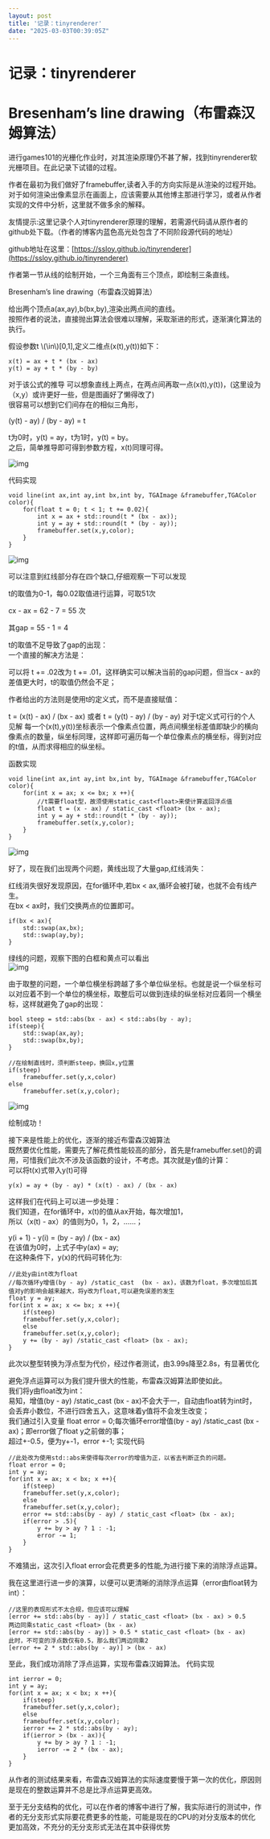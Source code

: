 ```yaml
---
layout: post
title: '记录：tinyrenderer'
date: "2025-03-03T00:39:05Z"
---
```

记录：tinyrenderer
===============

Bresenham’s line drawing（布雷森汉姆算法）
=================================

进行games101的光栅化作业时，对其渲染原理仍不甚了解，找到tinyrenderer软光栅项目。在此记录下试错的过程。

作者在最初为我们做好了framebuffer,读者入手的方向实际是从渲染的过程开始。对于如何渲染出像素显示在画面上，应该需要从其他博主那进行学习，或者从作者实现的文件中分析，这里就不做多余的解释。

友情提示:这里记录个人对tinyrenderer原理的理解，若需源代码请从原作者的github处下载。（作者的博客内蓝色高光处包含了不同阶段源代码的地址）  
  
github地址在这里：[https://ssloy.github.io/tinyrenderer](https://ssloy.github.io/tinyrenderer)

作者第一节从线的绘制开始，一个三角面有三个顶点，即绘制三条直线。

Bresenham’s line drawing（布雷森汉姆算法）

给出两个顶点a(ax,ay),b(bx,by),渲染出两点间的直线。  
按照作者的说法，直接抛出算法会很难以理解，采取渐进的形式，逐渐演化算法的执行。

假设参数t \\(\\in\\)\[0,1\],定义二维点(x(t),y(t))如下：

    
    x(t) = ax + t * (bx - ax)
    y(t) = ay + t * (by - by)
    

对于该公式的推导 可以想象直线上两点，在两点间再取一点(x(t),y(t))，(这里设为（x,y）或许更好一些，但是图画好了懒得改了)  
很容易可以想到它们间存在的相似三角形，

(y(t) - ay) / (by - ay) = t

t为0时，y(t) = ay，t为1时，y(t) = by。  
之后，简单推导即可得到参数方程，x(t)同理可得。

![img](https://img2023.cnblogs.com/blog/3492432/202503/3492432-20250302133226176-359161616.png)

代码实现

    
    void line(int ax,int ay,int bx,int by, TGAImage &framebuffer,TGAColor color){
        for(float t = 0; t < 1; t += 0.02){
            int x = ax + std::round(t * (bx - ax));
            int y = ay + std::round(t * (by - ay));
            framebuffer.set(x,y,color);
        }
    }

![img](https://img2023.cnblogs.com/blog/3492432/202503/3492432-20250302140331488-304214841.png)  
  
可以注意到红线部分存在四个缺口,仔细观察一下可以发现  
  
t的取值为0-1，每0.02取值进行运算，可取51次  
  
cx - ax = 62 - 7 = 55 次  
  
其gap = 55 - 1 = 4  

t的取值不足导致了gap的出现：  
一个直接的解决方法是：

可以将 t += .02改为 t += .01，这样确实可以解决当前的gap问题，但当cx - ax的差值更大时，t的取值仍然会不足；

作者给出的方法则是使用t的定义式，而不是直接赋值：

t = (x(t) - ax) / (bx - ax)
或者
t = (y(t) - ay) / (by - ay)
对于t定义式可行的个人见解
每一个(x(t),y(t))坐标表示一个像素点位置，两点间横坐标差值即缺少的横向像素点的数量，纵坐标同理，这样即可遍历每一个单位像素点的横坐标，得到对应的t值，从而求得相应的纵坐标。

函数实现

    
    void line(int ax,int ay,int bx,int by, TGAImage &framebuffer,TGAColor color){
        for(int x = ax; x <= bx; x ++){
            //t需要float型，故须使用static_cast<float>来使计算返回浮点值
            float t = (x - ax) / static_cast <float> (bx - ax);
            int y = ay + std::round(t * (by - ay));
            framebuffer.set(x,y,color);
        }
    }

![img](https://img2023.cnblogs.com/blog/3492432/202503/3492432-20250302144554680-180882162.png)

好了，现在我们出现两个问题，黄线出现了大量gap,红线消失：  
  
红线消失很好发现原因，在for循环中,若bx < ax,循环会被打破，也就不会有线产生。  
在bx < ax时，我们交换两点的位置即可。

    
    if(bx < ax){
        std::swap(ax,bx);
        std::swap(ay,by);
    }
    

绿线的问题，观察下图的白框和黄点可以看出  
![img](https://img2023.cnblogs.com/blog/3492432/202503/3492432-20250302145941885-1471741366.png)  
  
由于取整的问题，一个单位横坐标跨越了多个单位纵坐标。也就是说一个纵坐标可以对应着不到一个单位的横坐标，取整后可以做到连续的纵坐标对应着同一个横坐标，这样就避免了gap的出现：

    
    bool steep = std::abs(bx - ax) < std::abs(by - ay);
    if(steep){
        std::swap(ax,ay);
        std::swap(bx,by);
    }
    
    //在绘制直线时，须判断steep，换回x,y位置
    if(steep)
        framebuffer.set(y,x,color)
    else
        framebuffer.set(x,y,color);
    

![img](https://img2023.cnblogs.com/blog/3492432/202503/3492432-20250302152739752-1847002664.png)  
  
绘制成功！  
  

接下来是性能上的优化，逐渐的接近布雷森汉姆算法  
既然要优化性能，需要先了解花费性能较高的部分，首先是framebuffer.set()的调用，可惜我们此次不涉及该函数的设计，不考虑。其次就是y值的计算：  
可以将t(x)式带入y(t)可得

    
    y(x) = ay + (by - ay) * (x(t) - ax) / (bx - ax)
    

  
这样我们在代码上可以进一步处理：  
我们知道，在for循环中，x(t)的值从ax开始，每次增加1，  
所以（x(t) - ax）的值则为0，1，2，……；  
  
y(i + 1) - y(i) = (by - ay) / (bx - ax)  
在该值为0时，上式子中y(ax) = ay;  
在这种条件下，y(x)的代码可转化为:

    
    //此处y由int改为float
    //每次循环y增值(by - ay) /static_cast  (bx - ax)，该数为float，多次增加后其值对y的影响会越来越大，将y改为float,可以避免误差的发生
    float y = ay;
    for(int x = ax; x <= bx; x ++){
        if(steep)
        framebuffer.set(y,x,color);
        else
        framebuffer.set(x,y,color);
        y += (by - ay) /static_cast <float> (bx - ax);
    }
    

此次以整型转换为浮点型为代价，经过作者测试，由3.99s降至2.8s，有显著优化  
  
避免浮点运算可以为我们提升很大的性能，布雷森汉姆算法即使如此。  
我们将y由float改为int：  
易知，增值(by - ay) /static\_cast <float> (bx - ax)不会大于一，自动由float转为int时，会丢弃小数位，不进行四舍五入，这意味着y值将不会发生改变；  
我们通过引入变量 float error = 0;每次循环error增值(by - ay) /static\_cast (bx - ax)；即error做了float y之前做的事；  
超过+-0.5，便为y+-1，error +-1; 实现代码

    
    //此处改为使用std::abs来使得每次error的增值为正，以省去判断正负的问题。
    float error = 0;
    int y = ay;
    for(int x = ax; x < bx; x ++){
        if(steep)
        framebuffer.set(y,x,color);
        else
        framebuffer.set(x,y,color);
        error += std::abs(by - ay) / static_cast <float> (bx - ax);
        if(error > .5){
            y += by > ay ? 1 : -1;
            error -= 1;
        }
    }

不难猜出，这次引入float error会花费更多的性能,为进行接下来的消除浮点运算。  
  
我在这里进行进一步的演算，以便可以更清晰的消除浮点运算（error由float转为int）：

    
    //这里的表现形式不太合规，但应该可以理解
    [error += std::abs(by - ay)] / static_cast <float> (bx - ax) > 0.5
    两边同乘static_cast <float> (bx - ax)
    [error += std::abs(by - ay)] > 0.5 * static_cast <float> (bx - ax)
    此时，不可变的浮点数仅有0.5，那么我们两边同乘2
    [error += 2 * std::abs(by - ay)] > (bx - ax)
    

至此，我们成功消除了浮点运算，实现布雷森汉姆算法。 代码实现

    
    int ierror = 0;
    int y = ay;
    for(int x = ax; x < bx; x ++){
        if(steep)
        framebuffer.set(y,x,color);
        else
        framebuffer.set(x,y,color);
        ierror += 2 * std::abs(by - ay);
        if(ierror > (bx - ax)){
            y += by > ay ? 1 : -1;
            ierror -= 2 * (bx - ax);
        }
    }
    

从作者的测试结果来看，布雷森汉姆算法的实际速度要慢于第一次的优化，原因则是现在的整数运算并不总是比浮点运算更高效。

至于无分支结构的优化，可以在作者的博客中进行了解，我实际进行的测试中，作者的无分支形式实际要花费更多的性能，可能是现在的CPU的对分支版本的优化更加高效，不充分的无分支形式无法在其中获得优势